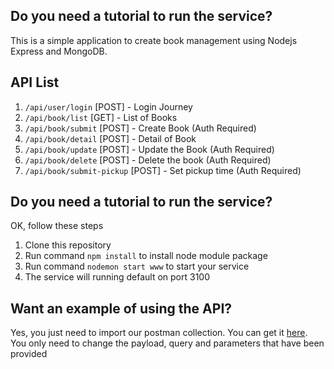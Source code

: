 ## Do you need a tutorial to run the service?
This is a simple application to create book management using Nodejs Express and MongoDB.

## API List
1. `/api/user/login` [POST]  - Login Journey
2. `/api/book/list` [GET]  - List of Books
4. `/api/book/submit` [POST] - Create Book (Auth Required)
5. `/api/book/detail` [POST] - Detail of Book
6. `/api/book/update` [POST] - Update the Book (Auth Required)
7. `/api/book/delete` [POST] - Delete the book (Auth Required)
7. `/api/book/submit-pickup` [POST] - Set pickup time (Auth Required)


## Do you need a tutorial to run the service?
OK, follow these steps
1. Clone this repository
2. Run command `npm install` to install node module package
3. Run command `nodemon start www` to start your service
4. The service will running default on port 3100


## Want an example of using the API?
Yes, you just need to import our postman collection. You can get it [here](https://github.com/afatbenz/MongoDB-CRUD/blob/main/db/Books.postman_collection.json).
You only need to change the payload, query and parameters that have been provided